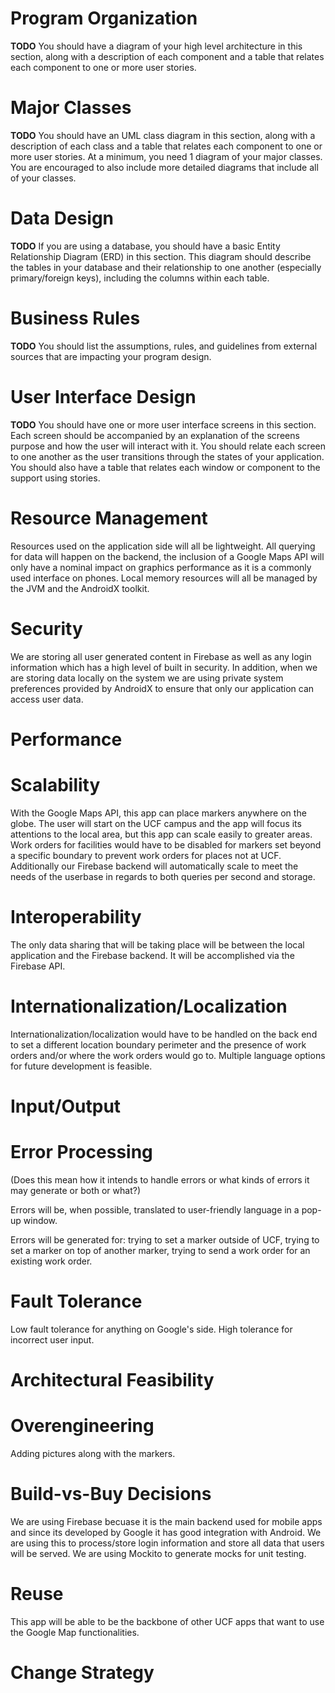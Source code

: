 # Program Organization

**TODO** You should have a diagram of your high level architecture in this section, along with a description of each component and a table that relates each component to one or more user stories.

# Major Classes

**TODO** You should have an UML class diagram in this section, along with a description of each class and a table that relates each component to one or more user stories. At a minimum, you need 1 diagram of your major classes. You are encouraged to also include more detailed diagrams that include all of your classes. 

# Data Design

**TODO** If you are using a database, you should have a basic Entity Relationship Diagram (ERD) in this section. This diagram should describe the tables in your database and their relationship to one another (especially primary/foreign keys), including the columns within each table. 

# Business Rules

**TODO** You should list the assumptions, rules, and guidelines from external sources that are impacting your program design. 

# User Interface Design

**TODO** You should have one or more user interface screens in this section. Each screen should be accompanied by an explanation of the screens purpose and how the user will interact with it. You should relate each screen to one another as the user transitions through the states of your application. You should also have a table that relates each window or component to the support using stories. 

# Resource Management

Resources used on the application side will all be lightweight. All querying for data will happen on the backend, the inclusion of a Google Maps API will only have a nominal impact on graphics performance as it is a commonly used interface on phones. Local memory resources will all be managed by the JVM and the AndroidX toolkit.

# Security

We are storing all user generated content in Firebase as well as any login information which has a high level of built in security. In addition, when we are storing data locally on the system we are using private system preferences provided by AndroidX to ensure that only our application can access user data.

# Performance



# Scalability

With the Google Maps API, this app can place markers anywhere on the globe. The user will start on the UCF campus and the app will focus its attentions to the local area, but this app can scale easily to greater areas. Work orders for facilities would have to be disabled for markers set beyond a specific boundary to prevent work orders for places not at UCF. Additionally our Firebase backend will automatically scale to meet the needs of the userbase in regards to both queries per second and storage.

# Interoperability

The only data sharing that will be taking place will be between the local application and the Firebase backend. It will be accomplished via the Firebase API.

# Internationalization/Localization

Internationalization/localization would have to be handled on the back end to set a different location boundary perimeter and the presence of work orders and/or where the work orders would go to. Multiple language options for future development is feasible. 

# Input/Output

# Error Processing

(Does this mean how it intends to handle errors or what kinds of errors it may generate or both or what?) 

Errors will be, when possible, translated to user-friendly language in a pop-up window. 

Errors will be generated for: trying to set a marker outside of UCF, trying to set a marker on top of another marker, trying to send a work order for an existing work order. 

# Fault Tolerance

Low fault tolerance for anything on Google's side. High tolerance for incorrect user input. 

# Architectural Feasibility

# Overengineering

Adding pictures along with the markers. 

# Build-vs-Buy Decisions

We are using Firebase becuase it is the main backend used for mobile apps and since its developed by Google it has good integration with Android. We are using this to process/store login information and store all data that users will be served.
We are using Mockito to generate mocks for unit testing.

# Reuse

This app will be able to be the backbone of other UCF apps that want to use the Google Map functionalities. 

# Change Strategy
